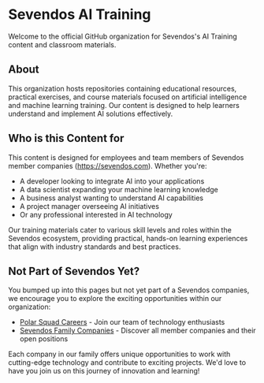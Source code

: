 # Sevendos AI Training

Welcome to the official GitHub organization for Sevendos's AI Training content and classroom materials.

## About

This organization hosts repositories containing educational resources, practical exercises, and course materials focused on artificial intelligence and machine learning training. Our content is designed to help learners understand and implement AI solutions effectively.

## Who is this Content for

This content is designed for employees and team members of Sevendos member companies (https://sevendos.com). Whether you're:

- A developer looking to integrate AI into your applications
- A data scientist expanding your machine learning knowledge
- A business analyst wanting to understand AI capabilities
- A project manager overseeing AI initiatives
- Or any professional interested in AI technology

Our training materials cater to various skill levels and roles within the Sevendos ecosystem, providing practical, hands-on learning experiences that align with industry standards and best practices.

## Not Part of Sevendos Yet?

You bumped up into this pages but not yet part of a Sevendos companies, we encourage you to explore the exciting opportunities within our organization:

- [Polar Squad Careers](https://polarsquad.com/careers) - Join our team of technology enthusiasts
- [Sevendos Family Companies](https://sevendos.com/companies) - Discover all member companies and their open positions

Each company in our family offers unique opportunities to work with cutting-edge technology and contribute to exciting projects. We'd love to have you join us on this journey of innovation and learning!
